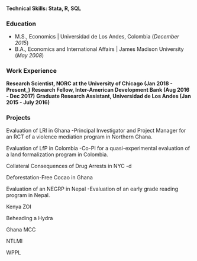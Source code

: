 
#### Technical Skills: Stata, R, SQL

### Education
- M.S., Economics	| Universidad de Los Andes, Colombia (_December 2015_)	 			        		
- B.A., Economics and International Affairs | James Madison University (_May 2008_)

### Work Experience
**Research Scientist, NORC at the University of Chicago (Jan 2018 - Present_)**
**Research Fellow, Inter-American Development Bank (Aug 2016 - Dec 2017)**
**Graduate Research Assistant, Universidad de Los Andes (Jan 2015 - July 2016)**

### Projects
Evaluation of LRI in Ghana
-Principal Investigator and Project Manager for an RCT of a violence mediation program in Northern Ghana.

Evaluation of LfP in Colombia
-Co-PI for a quasi-experimental evaluation of a land formalization program in Colombia.

Collateral Consequences of Drug Arrests in NYC
-d

Deforestation-Free Cocao in Ghana

Evaluation of an NEGRP in Nepal
-Evaluation of an early grade reading program in Nepal.

Kenya ZOI

Beheading a Hydra

Ghana MCC

NTLMI

WPPL


